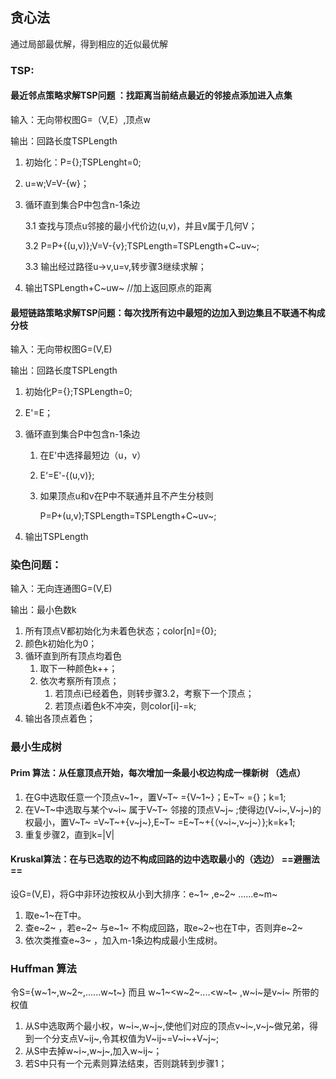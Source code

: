 ## 贪心法

通过局部最优解，得到相应的近似最优解

### TSP:

#### 最近邻点策略求解TSP问题 ：找距离当前结点最近的邻接点添加进入点集

输入：无向带权图G=（V,E）,顶点w

输出：回路长度TSPLength

1. 初始化：P={};TSPLenght=0;

2. u=w;V=V-{w}；

3. 循环直到集合P中包含n-1条边

   3.1 查找与顶点u邻接的最小代价边(u,v)，并且v属于几何V；

   3.2 P=P+{(u,v)};V=V-{v};TSPLength=TSPLength+C~uv~;

   3.3 输出经过路径u->v,u=v,转步骤3继续求解；

4. 输出TSPLength+C~uw~  //加上返回原点的距离



#### 最短链路策略求解TSP问题：每次找所有边中最短的边加入到边集且不联通不构成分枝

输入：无向带权图G=(V,E)

输出：回路长度TSPLength

1. 初始化P={};TSPLength=0;

2. E'=E；

3. 循环直到集合P中包含n-1条边

   1. 在E'中选择最短边（u，v）

   2. E‘=E'-{(u,v)};

   3. 如果顶点u和v在P中不联通并且不产生分枝则

      P=P+(u,v);TSPLength=TSPLength+C~uv~;

4. 输出TSPLength

### 染色问题：

输入：无向连通图G=(V,E)

输出：最小色数k

1. 所有顶点V都初始化为未着色状态；color[n]={0};
2. 颜色k初始化为0；
3. 循环直到所有顶点均着色
   1. 取下一种颜色k++；
   2. 依次考察所有顶点；
      1. 若顶点i已经着色，则转步骤3.2，考察下一个顶点；
      2. 若顶点i着色k不冲突，则color[i]-=k;
4. 输出各顶点着色；

### 最小生成树

#### Prim 算法：从任意顶点开始，每次增加一条最小权边构成一棵新树 （选点）

1. 在G中选取任意一个顶点v~1~，置V~T~ ={V~1~}；E~T~ ={}；k=1;
2. 在V~T~中选取与某个v~i~ 属于V~T~ 邻接的顶点V~j~ ;使得边(V~i~,V~j~)的权最小，置V~T~ =V~T~+{v~j~},E~T~ =E~T~+{（v~i~,v~j~）};k=k+1;
3. 重复步骤2，直到k=|V|

#### Kruskal算法：在与已选取的边不构成回路的边中选取最小的（选边） ==避圈法==

设G=(V,E)，将G中非环边按权从小到大排序：e~1~ ,e~2~ ......e~m~

1. 取e~1~在T中。
2. 查e~2~ ，若e~2~ 与e~1~ 不构成回路，取e~2~也在T中，否则弃e~2~
3. 依次类推查e~3~ ，加入m-1条边构成最小生成树。

### Huffman 算法

令S={w~1~,w~2~,......w~t~} 而且 w~1~<w~2~....<w~t~ ,w~i~是v~i~ 所带的权值

1. 从S中选取两个最小权，w~i~,w~j~,使他们对应的顶点v~i~,v~j~做兄弟，得到一个分支点V~ij~,令其权值为V~ij~=V~i~+V~j~;
2. 从S中去掉w~i~,w~j~,加入w~ij~；
3. 若S中只有一个元素则算法结束，否则跳转到步骤1；

